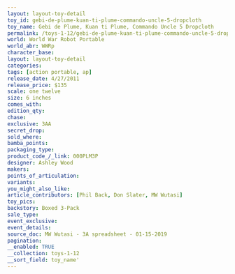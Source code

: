 ```yaml
---
layout: layout-toy-detail 
toy_id: gebi-de-plume-kuan-ti-plume-commando-uncle-5-dropcloth
toy_name: Gebi de Plume, Kuan ti Plume, Commando Uncle 5 Dropcloth
permalink: /toys-1-12/gebi-de-plume-kuan-ti-plume-commando-uncle-5-dropcloth.html
world: World War Robot Portable
world_abr: WWRp
character_base: 
layout: layout-toy-detail
categories: 
tags: [action portable, ap] 
release_date: 4/27/2011
release_price: $135 
scale: one twelve
size: 6 inches
comes_with: 
edition_qty: 
chase: 
exclusive: 3AA
secret_drop: 
sold_where: 
bamba_points: 
packaging_type: 
product_code_/_link: 000PLM3P
designer: Ashley Wood
makers: 
points_of_articulation: 
variants: 
you_might_also_like: 
article_contributors: [Phil Back, Don Slater, MW Wutasi]
toy_pics: 
backstory: Boxed 3-Pack
sale_type: 
event_exclusive: 
event_details: 
source_doc: MW Wutasi - 3A spreadsheet - 01-15-2019
pagination: 
__enabled: TRUE
__collection: toys-1-12
__sort_field: toy_name'
---
```

